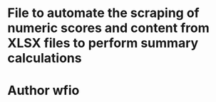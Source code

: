 # File to automate the scraping of numeric scores and content from XLSX files to perform summary calculations
# Author wfio
